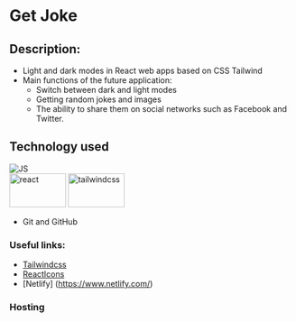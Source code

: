 # Get Joke
 
## Description:
- Light and dark modes in React web apps based on CSS Tailwind
- Main functions of the future application:
  - Switch between dark and light modes
  - Getting random jokes and images
  - The ability to share them on social networks such as Facebook and Twitter.

## Technology used

![JS](https://img.shields.io/badge/JS-JavaScript-blue?style=for-the-badge&logo=js&logoColor=white) </br>
<img src=" https://www.vectorlogo.zone/logos/reactjs/reactjs-ar21.svg" alt="react" width="100" height="60"/> 
<img src="https://www.vectorlogo.zone/logos/tailwindcss/tailwindcss-ar21.svg" alt="tailwindcss" width="100" height="60"/>
- Git and GitHub

### Useful links:
- [Tailwindcss](https://tailwindcss.com/)
- [ReactIcons](https://react-icons.github.io/react-icons)
- [Netlify] (https://www.netlify.com/)



### Hosting


